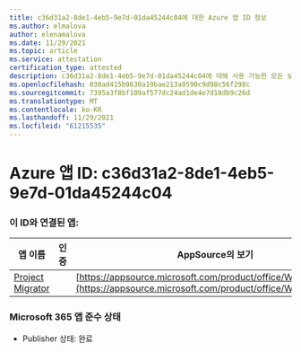 ```yaml
---
title: c36d31a2-8de1-4eb5-9e7d-01da45244c04에 대한 Azure 앱 ID 정보
ms.author: elmalova
author: elenamalova
ms.date: 11/29/2021
ms.topic: article
ms.service: attestation
certification_type: attested
description: c36d31a2-8de1-4eb5-9e7d-01da45244c04에 대해 사용 가능한 모든 보안 및 규정 준수 정보입니다.
ms.openlocfilehash: 030ad415b9630a19bae213a9590c9d98c56f298c
ms.sourcegitcommit: 7395a3f8bf109af577dc24ad1de4e7d18db9c26d
ms.translationtype: MT
ms.contentlocale: ko-KR
ms.lasthandoff: 11/29/2021
ms.locfileid: "61215535"
---
```

# <a name="azure-app-id-c36d31a2-8de1-4eb5-9e7d-01da45244c04"></a>Azure 앱 ID: c36d31a2-8de1-4eb5-9e7d-01da45244c04


### <a name="apps-associated-with-this-id"></a>이 ID와 연결된 앱:
| **앱 이름** | **인증** | **AppSource의 보기** |
|--------------|---------------|-----------------------|
| [Project Migrator](https://docs.microsoft.com/microsoft-365-app-certification/forward/WA200003160) |  | [https://appsource.microsoft.com/product/office/WA200003160](https://appsource.microsoft.com/product/office/WA200003160) |

### <a name="microsoft-365-app-compliance-status"></a>Microsoft 365 앱 준수 상태
- Publisher 상태: 완료
